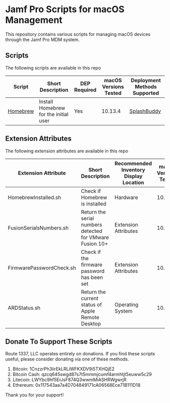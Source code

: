 Jamf Pro Scripts for macOS Management
==================================
This repository contains various scripts for managing macOS devices through the Jamf Pro MDM system. 

Scripts
------------
The following scripts are available in this repo

| Script                                           | Short Description                                | DEP Required | macOS Versions Tested   | Deployment Methods Supported                                         |
|------------------------------------------------- |--------------------------------------------------|--------------|-------------------------|----------------------------------------------------------------------|
| [Homebrew](documentation/homebrew.md)            | Install Homebrew for the initial user            | Yes          | 10.13.4                 | [SplashBuddy](https://github.com/Shufflepuck/SplashBuddy)            |

Extension Attributes
------------
The following extension attributes are available in this repo

| Extension Attribute                              | Short Description                                                  | Recommended Inventory Display Location | macOS Versions Tested   |
|------------------------------------------------- |--------------------------------------------------------------------|----------------------------------------|-------------------------|
| HomebrewInstalled.sh                             | Check if Homebrew is installed                                     | Hardware                               | 10.13.4                 |
| FusionSerialsNumbers.sh                          | Return the serial numbers detected for VMware Fusion 10+           | Extension Attributes                   | 10.13.4                 |
| FirmwarePasswordCheck.sh                         | Check if the firmware password has been set                        | Extension Attributes                   | 10.13.4                 |
| ARDStatus.sh                                     | Return the current status of Apple Remote Desktop                  | Operating System                       | 10.13.4                 |

Donate To Support These Scripts
------------
Route 1337, LLC operates entirely on donations. If you find these scripts useful, please consider donating via one of these methods.

1. Bitcoin: 1CnzzrPh3iirEkLRLiWFKXDV9i5TXHQjE2
2. Bitcoin Cash: qzcq645swgd87s7t5mmmjcumf4armhtjt5euww5c29
3. Litecoin: LWYbc9hf5ErJsF874Q3wwmMiASHRWgwrjR
4. Ethereum: 0x117543aa7a4D704849171cA06568Ece71B111D18

Thank you for your support!